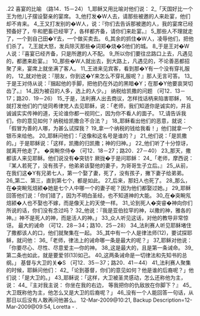 .22 
喜宴的比喻 
（路14．15－24） 
1_耶稣又用比喻对他们说： 2_「天国好比一个王为他儿子摆设娶亲的宴席。 3_他打发�W人去，请那些被邀的人来赴宴，他们却不肯来。 4_王又打发别的�W人，说：『你们去告诉那被邀的人，我的宴席已经预备好了，牛和肥畜已经宰了，各样都齐备，请你们来赴宴。』 5_那些人不理就走了，一个到自己田�Y去，一个做买卖去。 6_其余的抓住�W人，凌辱他们，把他们杀了。 7_王就大怒，发兵除灭那些�词郑�烧�S他们的城。 8_于是王对�W人说：『喜宴已经齐备，只是所邀的人不配。 9_所以你们要往岔路口上去，凡遇见的，都邀来赴宴。』 10_那些�W人就出去，到大路上，凡遇见的，不论善恶都招聚了来，宴席上就坐满了客人。 11_王进来见宾客，看到那�Y有一个没有穿礼服的， 12_就对他说：『朋友，你到这�Y来怎么不穿礼服呢？』那人无言可答。 13_于是王对侍从说：『捆起他的手脚，把他扔在外边的黑暗�Y；在那�Y他要哀哭切齿了。』 14_因为被召的人多，选上的人少。」 
纳税给凯撒的问题 
（可12．13－17；路20．19－26） 
15_于是，法利赛人出去商议，怎样找话柄来陷害耶稣， 16_就打发他们的门徒同希律党人去见耶稣，说：「老师，我们知道你是诚实的，并且诚诚实实传神的道，无论谁你都一视同仁，因为你不看人的面子。 17_请告诉我们，你的意见如何？纳税给凯撒合不合法？」 18_耶稣看出他们的恶意，就说：「假冒为善的人哪，为甚么试探我？ 19_拿一个纳税的钱给我看！」他们就拿一个银币来给他。 20_耶稣问他们：「这像和这名号是谁的？」 21_他们说：「是凯撒的。」于是耶稣说：「这样，凯撒的归凯撒；神的归神。」 22_他们听了十分惊讶，就离开他走了。 
�突畹奈侍� 
（可12．18－27；路20．27－40） 
23_那天，撒都该人来见耶稣。他们说没有�突钫饣厥拢�于是问耶稣： 24_「老师，摩西说：『某人若死了，没有孩子，他弟弟该娶他的妻子，为哥哥生子立后。』 25_从前，在我们这�Y有兄弟七人，第一个娶了妻，死了，没有孩子，撇下妻子给弟弟。 26_第二、第三，直到第七个，都是如此。 27_后来，那妇人也死了。 28_那么，在�突畹氖焙颍�她是七个人中哪一个的妻子呢？因为他们都娶过她。」 29_耶稣回答他们说：「你们错了，因为不明白圣经，也不知道神的大能。 30_在�突畹氖焙颍�人也不娶也不嫁，而是像天上的天使一样。 31_论到死人�突睿�神向你们所说的话，你们没有念过吗？ 32_他说：『我是亚伯拉罕的神，以撒的神，雅各的神。』神不是死人的神，而是活人的神。」 33_众人听见这话，对他的教导非常惊讶。 
最大的诫命 
（可12．28－34；路10．25－28） 
34_法利赛人听见耶稣堵住了撒都该人的口，他们就聚集在一起。 35_其中有一个人是律法师(12)，要试探耶稣，就问他： 36_「老师，律法上的诫命哪一条是最大的呢？」 37_耶稣对他说：「你要尽心、尽性、尽意爱主―你的神。 38_这是最大的，且是第一条诫命。 39_第二条也如此，就是要爱邻(13)如己。 40_这两条诫命是一切律法和先知书的总纲。」 
基督与大卫的关�S 
（可12．35－37；路20．41－44） 
41_法利赛人聚集的时候，耶稣问他们： 42_「论到基督，你们的意见如何？他是谁的后裔呢？」他们说：「是大卫的。」 43_耶稣说：「这样，大卫被圣灵感动，怎么还称他为主，说： 
44_『主对我主说： 
你坐在我的右边， 
等我把你的仇敌放在你脚下？』 
45_大卫既称他为主，他怎么又是大卫的后裔呢？」 46_没有一个人能回答一句话，从那日以后没有人敢再问他甚么。 
12-Mar-2009@10:21, Backup Description=12-Mar-2009@09:54, Loretta - 
.